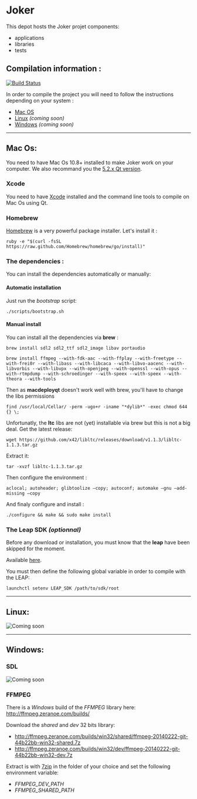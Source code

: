 Joker
=====

This depot hosts the Joker projet components:

* applications
* libraries
* tests

Compilation information :
-------------------------

[![Build Status](https://travis-ci.org/Phonations/Joker.png?branch=master)](https://travis-ci.org/Phonations/Joker)

In order to compile the  project you will need to follow the instructions depending on your system :

* [Mac OS](#mac)
* [Linux](#linux) _(coming soon)_
* [Windows](#windows) _(coming soon)_

***


## <a name="mac"></a> Mac Os:

You need to have Mac Os 10.8+ installed to make Joker work on your computer. We also recommand you the [5.2.x Qt version](http://download.qt-project.org/official_releases/online_installers/qt-opensource-mac-x64-1.5.0-1-online.dmg).

### Xcode

You need to have [Xcode](https://developer.apple.com/xcode/) installed and the command line tools to compile on Mac Os using Qt.

### Homebrew

[Homebrew](http://brew.sh/) is a very powerful package installer. Let's install it :

    ruby -e "$(curl -fsSL https://raw.github.com/Homebrew/homebrew/go/install)"
    
### The dependencies :

You can install the dependencies automatically or manually:

#### Automatic installation

Just run the *bootstrap* script:

    ./scripts/bootstrap.sh
    
#### Manual install

You can install all the dependencies via __brew__ :

    brew install sdl2 sdl2_ttf sdl2_image libav portaudio
    
    brew install ffmpeg --with-fdk-aac --with-ffplay --with-freetype --with-frei0r --with-libass --with-libcaca --with-libvo-aacenc --with-libvorbis --with-libvpx --with-openjpeg --with-openssl --with-opus --with-rtmpdump --with-schroedinger --with-speex --with-speex --with-theora --with-tools
    
    
Then as __macdeployqt__ doesn't work well with brew, you'll have to change the libs permissions

    find /usr/local/Cellar/ -perm -ugo+r -iname "*dylib*" -exec chmod 644 {} \;

Unfortunatly, the __ltc__ libs are not (yet) installable via brew but this is not a big deal.
Get the latest release:

    wget https://github.com/x42/libltc/releases/download/v1.1.3/libltc-1.1.3.tar.gz
    
Extract it:

    tar -xvzf libltc-1.1.3.tar.gz
    
Then configure the environment :

    aclocal; autoheader; glibtoolize –copy; autoconf; automake –gnu –add-missing –copy
    
And finaly configure and install :

    ./configure && make && sudo make install

### The Leap SDK _(optionnal)_

Before any download or installation, you must know that the **leap** have been skipped for the moment.

Available [here](https://developer.leapmotion.com).

You must then define the following global variable in order to compile with the LEAP: 

    launchctl setenv LEAP_SDK /path/to/sdk/root


***
## <a name="linux"></a> Linux:

![Coming soon](http://openclipart.org/image/300px/svg_to_png/118519/Red_Coming_Soon_Stamp.png)
    
***
## <a name="windows"></a> Windows:

### SDL

![Coming soon](http://openclipart.org/image/300px/svg_to_png/118519/Red_Coming_Soon_Stamp.png)

### FFMPEG

There is a *Windows* build of the *FFMPEG* library here: http://ffmpeg.zeranoe.com/builds/

Download the *shared* and *dev* 32 bits library:

* http://ffmpeg.zeranoe.com/builds/win32/shared/ffmpeg-20140222-git-44b22bb-win32-shared.7z
* http://ffmpeg.zeranoe.com/builds/win32/dev/ffmpeg-20140222-git-44b22bb-win32-dev.7z

Extract is with [7zip](http://www.7-zip.org/) in the folder of your choice and set the following environment variable:

* *FFMPEG_DEV_PATH*
* *FFMPEG_SHARED_PATH*
	


